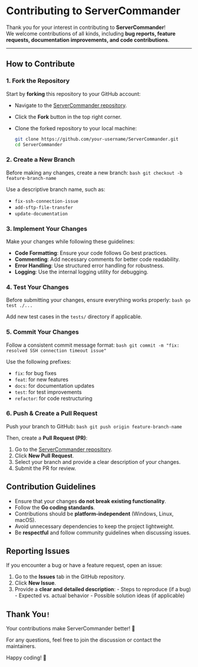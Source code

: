 # Contributing to ServerCommander

Thank you for your interest in contributing to **ServerCommander**!  
We welcome contributions of all kinds, including **bug reports, feature requests, documentation improvements, and code contributions**.

---

## How to Contribute

### 1. Fork the Repository

Start by **forking** this repository to your GitHub account:

- Navigate to the [ServerCommander repository](https://github.com/VectoDE/ServerCommander).
- Click the **Fork** button in the top right corner.
- Clone the forked repository to your local machine:

    ```bash
    git clone https://github.com/your-username/ServerCommander.git
    cd ServerCommander
    ```

### 2. Create a New Branch

Before making any changes, create a new branch:
    ```bash
    git checkout -b feature-branch-name
    ```

Use a descriptive branch name, such as:

- ```fix-ssh-connection-issue```
- ```add-sftp-file-transfer```
- ```update-documentation```

### 3. Implement Your Changes

Make your changes while following these guidelines:

- **Code Formatting**: Ensure your code follows Go best practices.
- **Commenting**: Add necessary comments for better code readability.
- **Error Handling**: Use structured error handling for robustness.
- **Logging**: Use the internal logging utility for debugging.

### 4. Test Your Changes

Before submitting your changes, ensure everything works properly:
    ```bash
    go test ./...
    ```

Add new test cases in the ```tests/``` directory if applicable.

### 5. Commit Your Changes

Follow a consistent commit message format:
    ```bash
    git commit -m "fix: resolved SSH connection timeout issue"
    ```

Use the following prefixes:

- ```fix```: for bug fixes
- ```feat```: for new features
- ```docs```: for documentation updates
- ```test```: for test improvements
- ```refactor```: for code restructuring

### 6. Push & Create a Pull Request

Push your branch to GitHub:
    ```bash
    git push origin feature-branch-name
    ```

Then, create a **Pull Request (PR)**:

  1. Go to the [ServerCommander repository](https://github.com/VectoDE/ServerCommander).
  2. Click **New Pull Request**.
  3. Select your branch and provide a clear description of your changes.
  4. Submit the PR for review.

## Contribution Guidelines

- Ensure that your changes **do not break existing functionality**.
- Follow the **Go coding standards**.
- Contributions should be **platform-independent** (Windows, Linux, macOS).
- Avoid unnecessary dependencies to keep the project lightweight.
- Be **respectful** and follow community guidelines when discussing issues.

## Reporting Issues

If you encounter a bug or have a feature request, open an issue:

  1. Go to the **Issues** tab in the GitHub repository.
  2. Click **New Issue**.
  3. Provide a **clear and detailed description**:
    - Steps to reproduce (if a bug)
    - Expected vs. actual behavior
    - Possible solution ideas (if applicable)

## Thank You```!```

Your contributions make ServerCommander better! 🚀

For any questions, feel free to join the discussion or contact the maintainers.

Happy coding! 🎉
